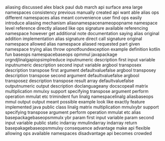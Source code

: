 aliasing discussed alex black paul dub march api surface area large namespaces consistency previous manually created api want able alias ops different namespaces alias meant convenience user find ops easily introduce aliasing mechanism aliasnamespacenameopopname namespace level reference directly aliased like ops signature available referencing namespace however get additional note documentation saying alias original addition implementation alias signature direct call signature original namespace allowed alias namespace aliased requested part given namespace trying alias throw opnotfoundexception example definition kotlin fun baseops namespacebaseops opmmul javapackage orgndjlinalgapiopsimplreduce inputnumeric description first input variable inputnumeric description second input variable argbool transposex description transpose first argument defaultvaluefalse argbool transposey description transpose second argument defaultvaluefalse argbool transposez description transpose result array defaultvaluefalse outputnumeric output description doclanguageany docscopeall matrix multiplication mmulxy support specifying transpose argument perform operation mmulat etc trimindent fun linalg namespacelinalg aliasbaseops mmul output output meant possible example look like exactly feature implemented java public class linalg matrix multiplication mmulxybr support specifying transpose argument perform operation mmulat etc alias basepackagebaseopsmmulx ybr param first input variable param second input variable public static indarray mmulindarray indarray return basepakagebaseopsmmulxy consequence advantage make api flexible allowing ops available namespaces disadvantage api becomes crowded
